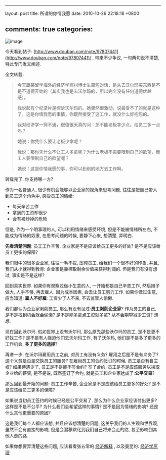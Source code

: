 
---
layout: post
title: 所谓的你情我愿
date: 2010-10-29 22:18:18 +0800

comments: true
categories: 
---

![image](http://lh3.ggpht.com/_os_zrveP8Ns/TMrZRW4Tz1I/AAAAAAAADLM/XC66Y6vsz4I/s800/W020080904536416398854.jpg)

今天看到帖子:
[http://www.douban.com/note/97807441](http://www.douban.com/note/97807441)/
, 带来不少争议, 一句两句说不清楚, 特此专门发文阐述.

全文转载:

> 今天跟某留学海外的经济学高材博士生简短对话，是从去沃尔玛买东西是不是不道德开始的（其实我也是去沃尔玛的，所以完全没有任何道德优越感）。
>
> 我说起有个纪录片是控诉沃尔玛的。她骤然很激动，说最受不了的就是这种了，这是你情我愿的事情，你既然接受了这工作，就没什么好抱怨的。
>
> 我对经济学一窍不通，很傻很天真的问：那不能老板拿少点，给员工多一点吗？
>
> 她说：你凭什么要让老板少拿呢？
>
> 我说：那你凭什么不让工人多拿呢？为什么老板不需要限制自己的欲望，而工人要限制自己的欲望呢？
>
> 她说：这是你情我愿的事，你可以到别的地方去工作啊。

转载完了. 你支持哪一方?

作为一名普通人, 很少有机会能够以企业家的视角来思考问题,
往往是把自己带入到员工这个角色中, 感受员工的情绪:

-   每天辛苦工作
-   拿到的工资却很少
-   会有被炒掉的危险

但是, 作为一个明事理的人, 可以利用情绪来感受环境, 但是不能被情绪所左右,
不能成为情绪的奴隶, 在思考问题的时候, 要静下心来, 想清楚, 弄明白.

**先看清楚问题**: 员工工作辛苦, 企业家是不是应该给员工更多的好处?
是不是应该给员工更多的保障?

我们眼中的很多企业家, 往往一毛不拔, 压榨员工, 给我们一个很不好的印象,
并且, 我们从小就得到教育: 企业家是靠榨取剩余价值来获得利润的.
但是我们有没有想过, 事实是不是这样?

回到真实世界. 如果你有观察过做小生意的人, 一开始都是自己辛苦工作,
然后摊子做大, 人手不够, 再去雇人. 因为成本因素, 会去让员工努力工作.
如果你做过生意, 应当知道: **雇人不好雇**: 工资少了人不来,
不去监管人偷懒.

我们都认为企业家剥削员工, 那么有没有见过:**员工剥削企业家**?
作为员工的自己, 是不是找到机会就会偷懒? 是不是能多拿点工资就多拿?
从不会期望减少工资? 想想.

现在回到沃尔玛. 假如世界上没有沃尔玛, 那么原先那些沃尔玛的员工,
是不是更不好找工作? 是不是有人强迫他们去沃尔玛工作, 有了沃尔玛,
他们是不是多了更多的工作机会, **多了更多的选择**?

再进一步. 在沃尔玛雇用员工之前, 对员工有没有义务?
雇用之后是不是有义务了? 这个义务是否是交换员工的服务?
在雇用员工的合约签订的时候, 员工是否有自主权? 如果待遇少了,
员工是不是能不签合约? 签了合约, 员工是不是应该服务以换取企业给的薪资,
是不是说, 既然签订了合约, 就是员工和企业家达成了:**公平交易**?

那么回到最开始的问题: 员工工作辛苦, 企业家是不是应该给员工更多的好处?
是不是应该给员工更多的保障?

如果说当初员工签约的时候已经是公平交易了, 那么为什么企业家应该付出更多?
这样是不是不公平? 为什么我们会希望这样的事情? 是不是因为情绪的影响?
还是什么其他更重要的原因?

这是我们每个人都应该想, 并且应该想清楚的问题,
这关乎我们的人生观和世界观, 虽然不会有直接的影响,
但是会潜移默化到我们自己将来会走的路, 甚至影响到其他人走的路.

如果你想要弄清楚这些问题, 应该看看张五常的
[经济解释](http://book.douban.com/subject/1394399/) , 以及曼昆的:
[经济学原理](http://book.douban.com/subject/1028842/)
